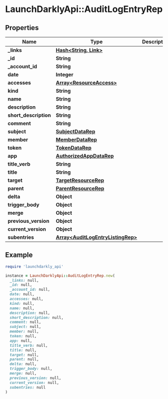 # LaunchDarklyApi::AuditLogEntryRep

## Properties

| Name | Type | Description | Notes |
| ---- | ---- | ----------- | ----- |
| **_links** | [**Hash&lt;String, Link&gt;**](Link.md) |  |  |
| **_id** | **String** |  |  |
| **_account_id** | **String** |  |  |
| **date** | **Integer** |  |  |
| **accesses** | [**Array&lt;ResourceAccess&gt;**](ResourceAccess.md) |  |  |
| **kind** | **String** |  |  |
| **name** | **String** |  |  |
| **description** | **String** |  |  |
| **short_description** | **String** |  |  |
| **comment** | **String** |  | [optional] |
| **subject** | [**SubjectDataRep**](SubjectDataRep.md) |  | [optional] |
| **member** | [**MemberDataRep**](MemberDataRep.md) |  | [optional] |
| **token** | [**TokenDataRep**](TokenDataRep.md) |  | [optional] |
| **app** | [**AuthorizedAppDataRep**](AuthorizedAppDataRep.md) |  | [optional] |
| **title_verb** | **String** |  | [optional] |
| **title** | **String** |  | [optional] |
| **target** | [**TargetResourceRep**](TargetResourceRep.md) |  | [optional] |
| **parent** | [**ParentResourceRep**](ParentResourceRep.md) |  | [optional] |
| **delta** | **Object** |  | [optional] |
| **trigger_body** | **Object** |  | [optional] |
| **merge** | **Object** |  | [optional] |
| **previous_version** | **Object** |  | [optional] |
| **current_version** | **Object** |  | [optional] |
| **subentries** | [**Array&lt;AuditLogEntryListingRep&gt;**](AuditLogEntryListingRep.md) |  | [optional] |

## Example

```ruby
require 'launchdarkly_api'

instance = LaunchDarklyApi::AuditLogEntryRep.new(
  _links: null,
  _id: null,
  _account_id: null,
  date: null,
  accesses: null,
  kind: null,
  name: null,
  description: null,
  short_description: null,
  comment: null,
  subject: null,
  member: null,
  token: null,
  app: null,
  title_verb: null,
  title: null,
  target: null,
  parent: null,
  delta: null,
  trigger_body: null,
  merge: null,
  previous_version: null,
  current_version: null,
  subentries: null
)
```

